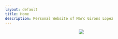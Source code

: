 ```yaml
---
layout: default
title: Home
description: Personal Website of Marc Girons Lopez
---
```


<div style="text-align:center"><img src ="{{ site.baseurl }}/img/random_sunset.png" /></div>
